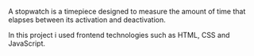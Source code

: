 
A stopwatch is a timepiece designed to measure the amount of time that elapses between its activation and deactivation. 

In this project i used frontend technologies such as HTML, CSS and JavaScript.



